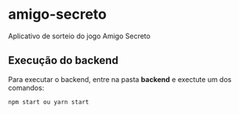 # amigo-secreto

Aplicativo de sorteio do jogo Amigo Secreto

## Execução do backend

Para executar o backend, entre na pasta **backend** e exectute um dos comandos:

```
npm start ou yarn start
```
